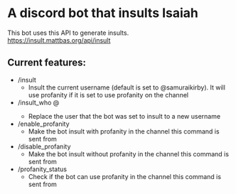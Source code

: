 # A discord bot that insults Isaiah  
This bot uses this API to generate insults.
https://insult.mattbas.org/api/insult
## Current features:
  - /insult
    - Insult the current username (default is set to @samuraikirby). It will use profanity if it is set to use profanity on the channel
  - /insult_who @<username>
    - Replace the user that the bot was set to insult to a new username
  - /enable_profanity
    - Make the bot insult with profanity in the channel this command is sent from
  - /disable_profanity
    - Make the bot insult without profanity in the channel this command is sent from
  - /profanity_status
    - Check if the bot can use profanity in the channel this command is sent from
